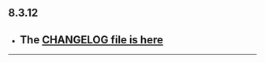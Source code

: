 ## 8.3.12

- ## The [CHANGELOG file is here](https://tau.canardoux.xyz/changelog.html)

-----------------------------------------------------------------------------------------------------------------------------------
